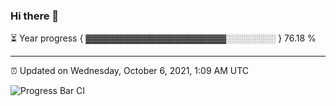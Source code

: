 ### Hi there 👋

⏳ Year progress { ▓▓▓▓▓▓▓▓▓▓▓▓▓▓▓▓▓▓▓▓▓▓░░░░░░░░ } 76.18 %

---

⏰ Updated on Wednesday, October 6, 2021, 1:09 AM UTC

![Progress Bar CI](https://github.com/arthurbuhl/arthurbuhl/workflows/Progress%20Bar%20CI/badge.svg)
